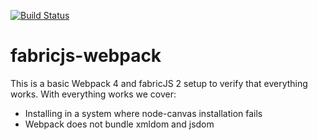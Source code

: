 [![Build Status](https://secure.travis-ci.org/kangax/fabricjs-webpack.svg?branch=master)](http://travis-ci.org/#!/fabricjs/fabricjs-webpack)

# fabricjs-webpack

This is a basic Webpack 4 and fabricJS 2 setup to verify that everything works.
With everything works we cover:

 - Installing in a system where node-canvas installation fails
 - Webpack does not bundle xmldom and jsdom
